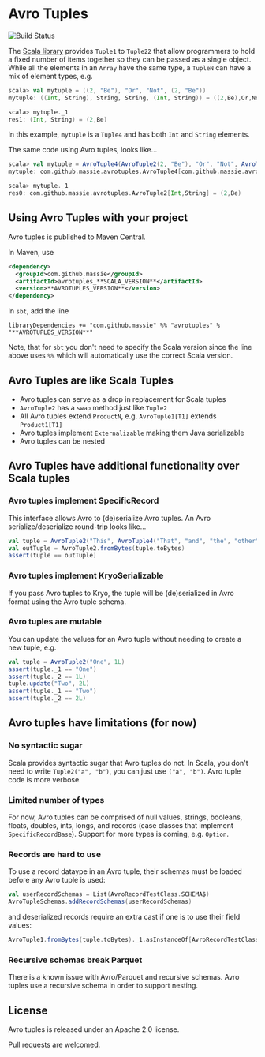 # Avro Tuples

[![Build Status](https://travis-ci.org/massie/avrotuples.svg)](https://travis-ci.org/massie/avrotuples)

The [Scala library](https://github.com/scala/scala/tree/2.11.x/src/library/scala) provides `Tuple1` to `Tuple22` that allow programmers to hold a fixed number of items together so they can be passed as a single object. While all the elements in an `Array` have the same type, a `TupleN` can have a mix of element types, e.g.

```scala
scala> val mytuple = ((2, "Be"), "Or", "Not", (2, "Be"))
mytuple: ((Int, String), String, String, (Int, String)) = ((2,Be),Or,Not,(2,Be))

scala> mytuple._1
res1: (Int, String) = (2,Be)
```

In this example, `mytuple` is a `Tuple4` and has both `Int` and `String` elements.

The same code using Avro tuples, looks like...

```scala
scala> val mytuple = AvroTuple4(AvroTuple2(2, "Be"), "Or", "Not", AvroTuple2(2, "Be"))
mytuple: com.github.massie.avrotuples.AvroTuple4[com.github.massie.avrotuples.AvroTuple2[Int,String],String,String,com.github.massie.avrotuples.AvroTuple2[Int,String]] = ((2,Be),Or,Not,(2,Be))

scala> mytuple._1
res0: com.github.massie.avrotuples.AvroTuple2[Int,String] = (2,Be)
```

## Using Avro Tuples with your project

Avro tuples is published to Maven Central.

In Maven, use

```xml
<dependency>
  <groupId>com.github.massie</groupId>
  <artifactId>avrotuples_**SCALA_VERSION**</artifactId>
  <version>**AVROTUPLES_VERSION**</version>
</dependency>
```

In `sbt`, add the line

```
libraryDependencies += "com.github.massie" %% "avrotuples" % "**AVROTUPLES_VERSION**"
```

Note, that for `sbt` you don't need to specify the Scala version since the line above uses `%%` which will automatically use the correct Scala version.

## Avro Tuples are like Scala Tuples

* Avro tuples can serve as a drop in replacement for Scala tuples
* `AvroTuple2` has a `swap` method just like `Tuple2`
* All Avro tuples extend `ProductN`, e.g. `AvroTuple1[T1]` extends `Product1[T1]`
* Avro tuples implement `Externalizable` making them Java serializable
* Avro tuples can be nested

## Avro Tuples have additional functionality over Scala tuples

### Avro tuples implement SpecificRecord

This interface allows Avro to (de)serialize Avro tuples. An Avro serialize/deserialize round-trip looks like...

```scala
val tuple = AvroTuple2("This", AvroTuple4("That", "and", "the", "other"))
val outTuple = AvroTuple2.fromBytes(tuple.toBytes)
assert(tuple == outTuple)
```

### Avro tuples implement KryoSerializable

If you pass Avro tuples to Kryo, the tuple will be (de)serialized in Avro format using the Avro tuple schema.

### Avro tuples are mutable

You can update the values for an Avro tuple without needing to create a new tuple, e.g.

```scala
val tuple = AvroTuple2("One", 1L)
assert(tuple._1 == "One")
assert(tuple._2 == 1L)
tuple.update("Two", 2L)
assert(tuple._1 == "Two")
assert(tuple._2 == 2L)
```

## Avro tuples have limitations (for now)

### No syntactic sugar

Scala provides syntactic sugar that Avro tuples do not. In Scala, you don't need to write `Tuple2("a", "b")`, you can just use `("a", "b")`. Avro tuple code is more verbose.

### Limited number of types

For now, Avro tuples can be comprised of null values, strings, booleans, floats, doubles, ints, longs, and records (case classes that implement `SpecificRecordBase`). Support for more types is coming, e.g. `Option`.

### Records are hard to use

To use a record dataype in an Avro tuple, their schemas must be loaded before any Avro tuple is used:
```scala
val userRecordSchemas = List(AvroRecordTestClass.SCHEMA$)
AvroTupleSchemas.addRecordSchemas(userRecordSchemas)
```
and deserialized records require an extra cast if one is to use their field values:
```scala
AvroTuple1.fromBytes(tuple.toBytes)._1.asInstanceOf[AvroRecordTestClass].x
```

### Recursive schemas break Parquet

There is a known issue with Avro/Parquet and recursive schemas. Avro tuples use a recursive schema in order to support nesting.

## License

Avro tuples is released under an Apache 2.0 license.

Pull requests are welcomed.
